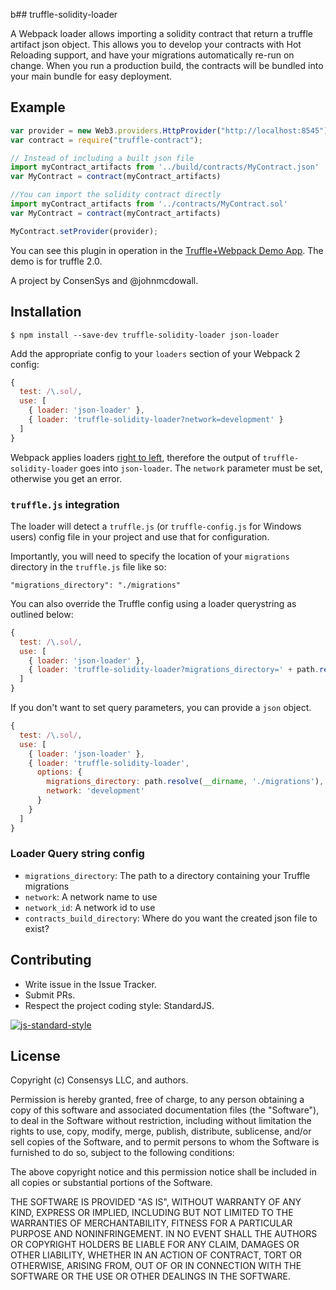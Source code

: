 b## truffle-solidity-loader

A Webpack loader allows importing a solidity contract that return a truffle artifact json object. This allows you to develop your contracts with Hot Reloading support, and have your migrations automatically re-run on change. When you run a production build, the contracts will be bundled into your main bundle for easy deployment.

## Example

```javascript
var provider = new Web3.providers.HttpProvider("http://localhost:8545");
var contract = require("truffle-contract");

// Instead of including a built json file
import myContract_artifacts from '../build/contracts/MyContract.json'
var MyContract = contract(myContract_artifacts)

//You can import the solidity contract directly
import myContract_artifacts from '../contracts/MyContract.sol'
var MyContract = contract(myContract_artifacts)

MyContract.setProvider(provider);
```

You can see this plugin in operation in the [Truffle+Webpack Demo App](https://github.com/ConsenSys/truffle-webpack-demo). The demo is for truffle 2.0.

A project by ConsenSys and @johnmcdowall.

## Installation

`$ npm install --save-dev truffle-solidity-loader json-loader`

Add the appropriate config to your `loaders` section of your Webpack 2 config:

```javascript
{
  test: /\.sol/,
  use: [
    { loader: 'json-loader' },
    { loader: 'truffle-solidity-loader?network=development' }
  ]
}
```

Webpack applies loaders [right to left](https://webpack.js.org/api/loaders/#pitching-loader), therefore the output of `truffle-solidity-loader` goes into `json-loader`. The `network` parameter must be set, otherwise you get an error.


### `truffle.js` integration

The loader will detect a `truffle.js` (or `truffle-config.js` for Windows users) config file in your project and use that for configuration.

Importantly, you will need to specify the location of your `migrations` directory in the `truffle.js` file like so:

`"migrations_directory": "./migrations"`

You can also override the Truffle config using a loader querystring as outlined below:

```javascript
{
  test: /\.sol/,
  use: [
    { loader: 'json-loader' },
    { loader: 'truffle-solidity-loader?migrations_directory=' + path.resolve(__dirname, './migrations') + '&network=development' }
  ]
}
```

If you don't want to set query parameters, you can provide a `json` object.

```javascript
{
  test: /\.sol/,
  use: [
    { loader: 'json-loader' },
    { loader: 'truffle-solidity-loader',
      options: {
        migrations_directory: path.resolve(__dirname, './migrations'),
        network: 'development'
      }
    }
  ]
}
```


### Loader Query string config

  - `migrations_directory`: The path to a directory containing your Truffle migrations
  - `network`: A network name to use
  - `network_id`: A network id to use
  - `contracts_build_directory`: Where do you want the created json file to exist?

## Contributing

- Write issue in the Issue Tracker.
- Submit PRs.
- Respect the project coding style: StandardJS.

[![js-standard-style](https://cdn.rawgit.com/feross/standard/master/badge.svg)](https://github.com/feross/standard)

## License
Copyright (c) Consensys LLC, and authors.

Permission is hereby granted, free of charge, to any person obtaining a copy of this software and associated documentation files (the "Software"), to deal in the Software without restriction, including without limitation the rights to use, copy, modify, merge, publish, distribute, sublicense, and/or sell copies of the Software, and to permit persons to whom the Software is furnished to do so, subject to the following conditions:

The above copyright notice and this permission notice shall be included in all copies or substantial portions of the Software.

THE SOFTWARE IS PROVIDED "AS IS", WITHOUT WARRANTY OF ANY KIND, EXPRESS OR IMPLIED, INCLUDING BUT NOT LIMITED TO THE WARRANTIES OF MERCHANTABILITY, FITNESS FOR A PARTICULAR PURPOSE AND NONINFRINGEMENT. IN NO EVENT SHALL THE AUTHORS OR COPYRIGHT HOLDERS BE LIABLE FOR ANY CLAIM, DAMAGES OR OTHER LIABILITY, WHETHER IN AN ACTION OF CONTRACT, TORT OR OTHERWISE, ARISING FROM, OUT OF OR IN CONNECTION WITH THE SOFTWARE OR THE USE OR OTHER DEALINGS IN THE SOFTWARE.

